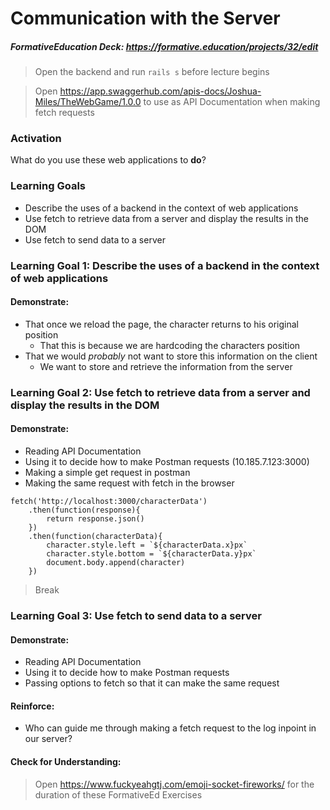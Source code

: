# Communication with the Server

##### FormativeEducation Deck: <https://formative.education/projects/32/edit>



> Open the backend and run `rails s` before lecture begins

> Open https://app.swaggerhub.com/apis-docs/Joshua-Miles/TheWebGame/1.0.0 to use as API Documentation when making fetch requests

### Activation

What do you use these web applications to **do**?



### Learning Goals

- Describe the uses of a backend in the context of web applications
- Use fetch to retrieve data from a server and display the results in the DOM
- Use fetch to send data to a server



### Learning Goal 1: Describe the uses of a backend in the context of web applications

#### Demonstrate:

- That once we reload the page, the character returns to his original position
  - That this is because we are hardcoding the characters position
- That we would *probably* not want to store this information on the client
  - We want to store and retrieve the information from the server




### Learning Goal 2: Use fetch to retrieve data from a server and display the results in the DOM

#### Demonstrate:

* Reading API Documentation 
* Using it to decide how to make Postman requests (10.185.7.123:3000)
* Making a simple get request in postman
* Making the same request with fetch in the browser
```
fetch('http://localhost:3000/characterData')
    .then(function(response){
        return response.json()
    })
    .then(function(characterData){
        character.style.left = `${characterData.x}px`
        character.style.bottom = `${characterData.y}px`
        document.body.append(character)
    })
```




> Break



### Learning Goal 3: Use fetch to send data to a server

#### Demonstrate:

* Reading API Documentation
* Using it to decide how to make Postman requests 
* Passing options to fetch so that it can make the same request

#### Reinforce:

* Who can guide me through making a fetch request to the log inpoint in our server?

#### Check for Understanding: 

> Open https://www.fuckyeahgtj.com/emoji-socket-fireworks/ for the duration of these FormativeEd Exercises
